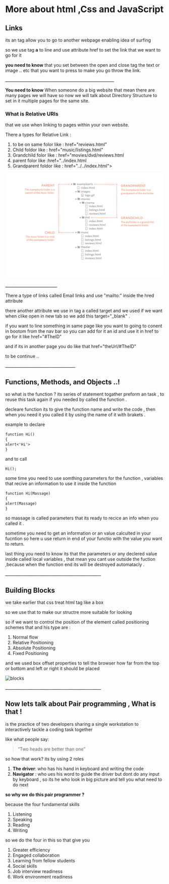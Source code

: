 # More about html ,Css and JavaScript

## Links 
its an tag allow you to go to another webpage 
enabling idea of surfing

so we use tag **a** to line and use attribute href to set the link that we want to go for it

**you need to know** that you set between the open and close tag the text or image .. etc that you want to press to make you go throw the link.

ــــــــــــــــــــــــــــــــــــــــــــــــــــــــــــــــــــــــــــــــــــ

**You need to know** When someone do a big website that mean there are many pages we will have so now we will talk about Directory Structure to set in it multiple pages for the same site.

### What is Relative URls
that we use when linking to pages within your own
website.

There a types for Relative Link :
1. to be on same folor like : href="reviews.html"
2. Child foldor like :  href="music/listings.html"
3. Grandchild folor like :  href="movies/dvd/reviews.html
4. parent folor like :href="../index.html
5. Grandparent foldor like  : href="../../index.html">

![Relative URls](resorces/links.png)

ــــــــــــــــــــــــــــــــــــــــ

There a type of links called Email links and use "mailto:" inside the hred attribute  

there another attribute we use in tag a called target and we used if we want when clike open in new tab so we add this target="_blank" .

if you want to line something in same page like you want to going to conent in bootom from the nav bar so you can add for it an id and use it in href to go for it like  href="#TheID" 

and if its in another page you do like that href="theUrl/#TheID" 


to be continue ..

ــــــــــــــــــــــــــــــــــــــــــــــــــــــ


## Functions, Methods, and Objects ..! 
so what is the function ? its series of statement togather preform an task , to reuse this task again if you needed by called the function .

 decleare function its to give the function name and write the code , then when you need it you called it by using the name of it with brakets .

 example 
 to declare 
 ```
 function Hi()
 {
alert<'Hi'>
 }
 ```
 and to call 
 ```
 Hi();
 ```
 some time you need to use somthing parameters for the function , variables that recive an information to use it inside the function 
 ```
 function Hi(Massage)
 {
 alert(Massage)
 }
 ```
 so massage is called parameters that its ready to recice an info when you called it .

sometime you need to get an information or an value calculted in your fucntion so here u use return in end of your functio with the value you want to return.

last thing you need to know its that the parameters or any declered value inside called local variables , that mean you cant use outside the fuction ,because when the function end its will be destroyed automatacly .

ــــــــــــــــــــــــــــــــــــــــــــــــــــــــــــــــــــــــــ

## Building Blocks
we take earlier that css treat html tag like a box 

so we use that to make our structre more suitable for looking

so if we want to control the position of the element called  positioning schemes that  and his type are :
1. Normal flow
2. Relative Positioning
3. Absolute Positioning
4. Fixed Positioning 

and we used box offset properties to tell the browser how far from the top or bottom
and left or right it should be placed


![blocks](https://image.slidesharecdn.com/web-building-blocks-101028134802-phpapp02/95/web-building-blocks-13-638.jpg?cb=1422618022)

ــــــــــــــــــــــــــــــــــــــــــــــــــــــــــــــــــــــــــ


## Now lets talk about Pair programming , What is that ! 
is the practice  of two developers sharing a single workstation to interactively tackle a coding task together  

like what people say:
>  “Two heads are better than one” 

so how that work?
its by using 2 roles 
1. **The driver**: who has his hand in keyboard and writing the code 
2. **Navigator** : who ues his word to guide the driver but dont do any input by keyboard , so its he who look in big picture and tell you what need to do next

**so why we do this pair programmer ?**

because the four fundamental skills
1. Listening
2. Speaking
3. Reading
4. Writing

so we do the four in this so that give you 
1.  Greater efficiency
2. Engaged collaboration
3.  Learning from fellow students
4. Social skills
5. Job interview readiness
6. Work environment readiness


